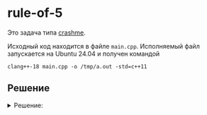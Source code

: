 # rule-of-5

Это задача типа [crashme](https://gitlab.com/hse-cpp/cpp-advanced-hse/-/blob/main/docs/crashme.md).

Исходный код находится в файле `main.cpp`.
Исполняемый файл запускается на Ubuntu 24.04 и получен командой
```shell
clang++-18 main.cpp -o /tmp/a.out -std=c++11
```

## Решение
<details>
<summary>Решение: </summary>

1. _push_
   number (любое число какое хотите)

2. _dup_

3. _dup_

4. _pop_carry_

5. _print_

Мы добавляем в вектор _shared_ptr_, указывающий на _number_. Затем дублируем дважды и получаем 3 объекта в векторе: 0-й (оргинал), 1-й (указывает на 0-й), 2-й (указывает на 0-й). 
Затем применяем функцию _pop_carry_, которая перемещает 0-й элемент вектор в конец и удаляет его. Таким образом 1-й и 2-й элементы теперь указывают на ячейку памяти, к которой
не имеют доступа. Таким образом получаем segmentation fault.

</details>
